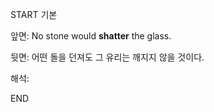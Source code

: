 START
기본

앞면:
No stone would **shatter** the glass.


뒷면:
어떤 돌을 던져도 그 유리는 깨지지 않을 것이다.


해석:

<!--ID: 1733133924649-->
END